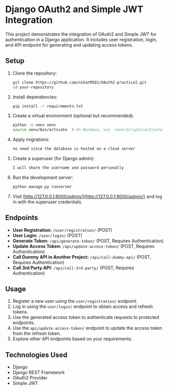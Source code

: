 # Django OAuth2 and Simple JWT Integration

This project demonstrates the integration of OAuth2 and Simple JWT for authentication in a Django application. It includes user registration, login, and API endpoint for generating and updating access tokens.

## Setup

1. Clone the repository:

    ```bash
    git clone https://github.com/niharMSQ1/OAuth2-practice2.git
    cd your-repository
    ```

2. Install dependencies:

    ```bash
    pip install -r requirements.txt
    ```

3. Create a virtual environment (optional but recommended):

    ```bash
    python -m venv venv
    source venv/bin/activate  # On Windows, use `venv\Scripts\activate`
    ```

4. Apply migrations:

    ```bash
    no need since the database is hosted on a cloud server
    ```

5. Create a superuser (for Django admin):

    ```bash
    I will share the username and password personally
    ```

6. Run the development server:

    ```bash
    python manage.py runserver
    ```

7. Visit [http://127.0.0.1:8000/admin/](http://127.0.0.1:8000/admin/) and log in with the superuser credentials.

## Endpoints

- **User Registration:** `/user/registration/` (POST)
- **User Login:** `/user/login/` (POST)
- **Generate Token:** `/api/generate-token/` (POST, Requires Authentication)
- **Update Access Token:** `/api/update-access-token/` (POST, Requires Authentication)
- **Call Dummy API in Another Project:** `/api/call-dummy-api/` (POST, Requires Authentication)
- **Call 3rd Party API:** `/api/call-3rd-party/` (POST, Requires Authentication)

## Usage

1. Register a new user using the `user/registration/` endpoint.
2. Log in using the `user/login/` endpoint to obtain access and refresh tokens.
3. Use the generated access token to authenticate requests to protected endpoints.
4. Use the `api/update-access-token/` endpoint to update the access token from the refresh token.
5. Explore other API endpoints based on your requirements.


## Technologies Used

- Django
- Django REST Framework
- OAuth2 Provider
- Simple JWT


